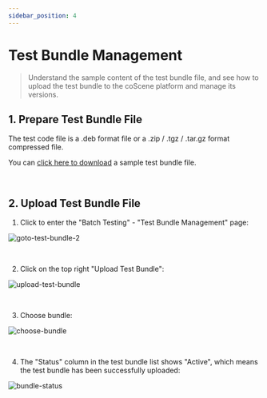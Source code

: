 ```yaml
---
sidebar_position: 4
---
```


# Test Bundle Management

> Understand the sample content of the test bundle file, and see how to upload the test bundle to the coScene platform and manage its versions.

## 1. Prepare Test Bundle File

The test code file is a .deb format file or a .zip / .tgz / .tar.gz format compressed file.

You can <a href="https://coscene-artifacts-prod.oss-cn-hangzhou.aliyuncs.com/docs/4-recipes/regression/count" download>click here to download</a> a sample test bundle file.

<br />

## 2. Upload Test Bundle File

1. Click to enter the "Batch Testing" - "Test Bundle Management" page:

![goto-test-bundle-2](../img/goto-test-bundle-2.png)

<br />

2. Click on the top right "Upload Test Bundle":

![upload-test-bundle](../img/upload-test-bundle.png)

<br />

3. Choose bundle:

![choose-bundle](../img/choose-bundle.png)

<br />

4. The "Status" column in the test bundle list shows "Active", which means the test bundle has been successfully uploaded:

![bundle-status](../img/bundle-status.png)

<br />
